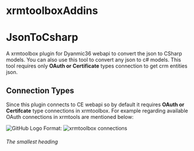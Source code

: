 # xrmtoolboxAddins

# JsonToCsharp
A xrmtoolbox plugin for Dyanmic36 webapi to convert the json to CSharp models. You can also use this tool to convert any json to c# models.
This tool requires only **OAuth or Certificate** types connection to get crm entities json.

## Connection Types
Since this plugin connects to CE webapi so by default it requires **OAuth or Certifcate** type connections in xrmtoolbox.
For example regarding available OAuth connections in xrmtools are mentioned below:

![GitHub Logo](/blob/main/JsonToCSharp/images/conneciont.PNG)
Format: ![xrmtoolbox connections](url)
###### The smallest heading
